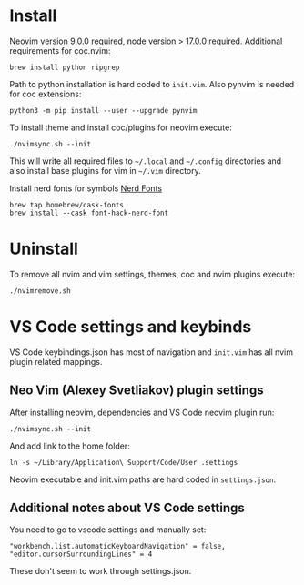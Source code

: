 # Install

Neovim version 9.0.0 required, node version > 17.0.0 required. Additional requirements for coc.nvim:

`brew install python ripgrep`

Path to python installation is hard coded to `init.vim`. Also pynvim is needed for coc extensions:

`python3 -m pip install --user --upgrade pynvim`

To install theme and install coc/plugins for neovim execute:

`./nvimsync.sh --init`

This will write all required files to `~/.local` and `~/.config` directories and also install base plugins for vim in `~/.vim` directory.

Install nerd fonts for symbols [Nerd Fonts](https://github.com/ryanoasis/nerd-fonts)

```
brew tap homebrew/cask-fonts
brew install --cask font-hack-nerd-font
```

# Uninstall

To remove all nvim and vim settings, themes, coc and nvim plugins execute:

`./nvimremove.sh`

# VS Code settings and keybinds

VS Code keybindings.json has most of navigation and `init.vim` has all nvim plugin related mappings.

## Neo Vim (Alexey Svetliakov) plugin settings

After installing neovim, dependencies and VS Code neovim plugin run:

`./nvimsync.sh --init`

And add link to the home folder:

`ln -s ~/Library/Application\ Support/Code/User .settings`

Neovim executable and init.vim paths are hard coded in `settings.json`.

## Additional notes about VS Code settings

You need to go to vscode settings and manually set:

```
"workbench.list.automaticKeyboardNavigation" = false,
"editor.cursorSurroundingLines" = 4
```

These don't seem to work through settings.json.
